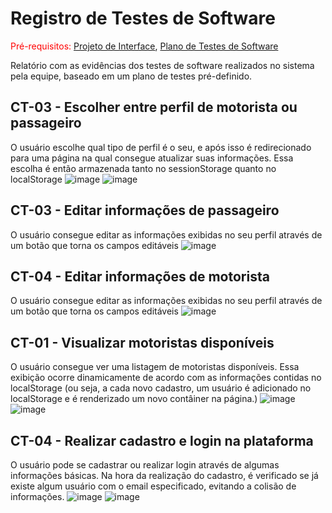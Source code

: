 # Registro de Testes de Software

<span style="color:red">Pré-requisitos: <a href="3-Projeto de Interface.md"> Projeto de Interface</a></span>, <a href="8-Plano de Testes de Software.md"> Plano de Testes de Software</a>

Relatório com as evidências dos testes de software realizados no sistema pela equipe, baseado em um plano de testes pré-definido.

## CT-03 - Escolher entre perfil de motorista ou passageiro
O usuário escolhe qual tipo de perfil é o seu, e após isso é redirecionado para uma página na qual consegue atualizar suas informações.
Essa escolha é então armazenada tanto no sessionStorage quanto no localStorage
![image](https://user-images.githubusercontent.com/103083123/173204305-c5d07d9b-eb1e-46cc-8515-05e7163ec31b.png)
![image](https://user-images.githubusercontent.com/103083123/173204366-1297dec0-6ede-4f67-afb4-b9893b6e56e5.png)

## CT-03 - Editar informações de passageiro
O usuário consegue editar as informações exibidas no seu perfil através de um botão que torna os campos editáveis
![image](https://user-images.githubusercontent.com/103083123/173204406-167dc956-a58a-4dd0-acc7-d1a903443f75.png)

## CT-04 - Editar informações de motorista
O usuário consegue editar as informações exibidas no seu perfil através de um botão que torna os campos editáveis
![image](https://user-images.githubusercontent.com/103083123/173204722-c1fa463f-5dfc-4ff2-b03d-9ed0821ac817.png)


## CT-01 - Visualizar motoristas disponíveis
O usuário consegue ver uma listagem de motoristas disponíveis. Essa exibição ocorre dinamicamente de acordo com as informações contidas no localStorage (ou seja, a cada novo cadastro, um usuário é adicionado no localStorage e é renderizado um novo contâiner na página.)
![image](https://user-images.githubusercontent.com/103083123/173204610-fb7bbf56-8d7c-4f8a-8a05-086446fb1c44.png)
![image](https://user-images.githubusercontent.com/103083123/173204631-fffd690e-5597-42c1-8adb-2d5620c63193.png)

## CT-04 - Realizar cadastro e login na plataforma
O usuário pode se cadastrar ou realizar login através de algumas informações básicas. Na hora da realização do cadastro, é verificado se já existe algum usuário com o email especificado, evitando a colisão de informações.
![image](https://user-images.githubusercontent.com/103083123/173204677-ac34a8c0-d313-4bce-a6b7-7f0260c7c239.png)
![image](https://user-images.githubusercontent.com/103083123/173204689-44a5c103-e03a-4a3b-9436-25547b750aea.png)
